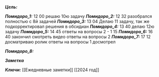 
***Цель:***  

***Помидоро_1:*** 12 00
решаю 10ю задачу
***Помидоро_2:*** 12 32
разобрался полностью с 8й задачей
***Помидоро_3:*** 13 04
Делаю 11 задачу, так же подкорректировал решения в обсидиан 
***Помидоро_4:*** 13 40
делаю 12ю задачу
***Помидоро_5:*** 14 45
ответы на вопросы 2 - 1 15 
***Помидоро_6:*** 16 40
закончил смотреть видео ответы на вопросы 2
***Помидоро_7:*** 17 12
досматриваю ролик ответы на вопросы 1
досмотрел

***Помидоро_8:*** 

***Заметка*** 


***Ключи:*** [[Ежедневные заметки]] [[2024 год]]